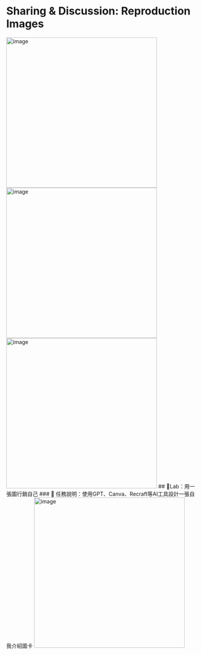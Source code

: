 # Sharing & Discussion: Reproduction Images
<img src="https://github.com/user-attachments/assets/365f449d-80c7-4a10-9817-ea1063788fde" alt="image" width="400">
<img src="https://github.com/user-attachments/assets/64a33c18-b16c-4b48-a5f6-0e6954b59b8e" alt="image" width="400">
<img src="https://github.com/user-attachments/assets/e317de6f-8f26-49a8-930d-73adb816853a" alt="image" width="400">
## 🧪Lab：用一張圖行銷自己
### 🎨 任務說明：使用GPT、Canva、Recraft等AI工具設計一張自我介紹圖卡
<img src="https://github.com/user-attachments/assets/05c15dce-baab-4b33-a707-a3156e6821a8" alt="image" width="400">
